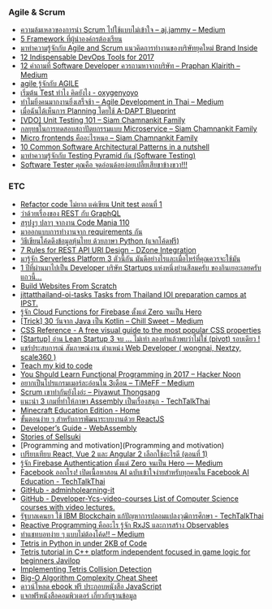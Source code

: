### Agile & Scrum
- [ความล้มเหลวของการนำ Scrum ไปใช้แบบไม่เข้าใจ – aj.jammy – Medium](https://medium.com/@aj.jammy/%E0%B8%84%E0%B8%A7%E0%B8%B2%E0%B8%A1%E0%B8%A5%E0%B9%89%E0%B8%A1%E0%B9%80%E0%B8%AB%E0%B8%A5%E0%B8%A7%E0%B8%82%E0%B8%AD%E0%B8%87%E0%B8%81%E0%B8%B2%E0%B8%A3%E0%B8%99%E0%B8%B3-scrum-%E0%B9%84%E0%B8%9B%E0%B9%83%E0%B8%8A%E0%B9%89%E0%B9%81%E0%B8%9A%E0%B8%9A%E0%B9%84%E0%B8%A1%E0%B9%88%E0%B9%80%E0%B8%82%E0%B9%89%E0%B8%B2%E0%B9%83%E0%B8%88-3abf1532bae1)
- [5 Framework ที่ผู้นำองค์กรต้องเรียน](https://www.facebook.com/thegeekceo/photos/a.227072341020969.1073741828.216291662099037/397758907285644/?type=3)
- [มาทำความรู้จักกับ Agile and Scrum แนวคิดการทำงานของบริษัทยุคใหม่ Brand Inside](https://brandinside.asia/agile-and-scrum-for-new-business/)
- [12 Indispensable DevOps Tools for 2017](https://www.tripwire.com/state-of-security/12-indispensable-devops-tools-for-2017)
- [12 คำถามที่ Software Developer ควรถามหาจากบริษัท – Praphan Klairith – Medium](https://bird-praphan.medium.com/12-%E0%B8%84%E0%B8%B3%E0%B8%96%E0%B8%B2%E0%B8%A1%E0%B8%97%E0%B8%B5%E0%B9%88-software-developer-%E0%B8%84%E0%B8%A7%E0%B8%A3%E0%B8%96%E0%B8%B2%E0%B8%A1%E0%B8%AB%E0%B8%B2%E0%B8%88%E0%B8%B2%E0%B8%81%E0%B8%9A%E0%B8%A3%E0%B8%B4%E0%B8%A9%E0%B8%B1%E0%B8%97-8b6569605781)
- [agile รู้จักกับ AGILE](https://www.youtube.com/watch?v=OJ-9Eq91WKs)
- [เริ่มต้น Test ทำไง คิดยังไง - oxygenyoyo](https://www.oxygenyoyo.com/2017/08/20/just-test-it-part-1/)
- [ทำไมยิ่งคนมากงานยิ่งเสร็จช้า – Agile Development in Thai – Medium](https://medium.com/agile-development-in-thai/-6fac0175e7f4)
- [เมื่อฉันได้เห็นการ Planning โดยใช้ A-DAPT Blueprint](https://medium.com/@chonnikantoboonlarng/%E0%B9%80%E0%B8%A1%E0%B8%B7%E0%B9%88%E0%B8%AD%E0%B8%89%E0%B8%B1%E0%B8%99%E0%B9%84%E0%B8%94%E0%B9%89%E0%B9%80%E0%B8%AB%E0%B9%87%E0%B8%99%E0%B8%81%E0%B8%B2%E0%B8%A3-planning-%E0%B9%82%E0%B8%94%E0%B8%A2%E0%B9%83%E0%B8%8A%E0%B9%89-a-dapt-blueprint-a3ae5a69c6e8)
- [[VDO] Unit Testing 101 – Siam Chamnankit Family](https://siamchamnankit.co.th/vdo-unit-testing-101-f33e1770848c)
- [กลยุทธในการทดสอบสถาปัตยกรรมแบบ Microservice – Siam Chamnankit Family](https://siamchamnankit.co.th/%E0%B8%81%E0%B8%A5%E0%B8%A2%E0%B8%B8%E0%B8%97%E0%B8%98%E0%B9%83%E0%B8%99%E0%B8%81%E0%B8%B2%E0%B8%A3%E0%B8%97%E0%B8%94%E0%B8%AA%E0%B8%AD%E0%B8%9A%E0%B8%AA%E0%B8%96%E0%B8%B2%E0%B8%9B%E0%B8%B1%E0%B8%95%E0%B8%A2%E0%B8%81%E0%B8%A3%E0%B8%A3%E0%B8%A1%E0%B9%81%E0%B8%9A%E0%B8%9A-microservice-6040e024ef9d)
- [Micro frontends คืออะไรหนอ – Siam Chamnankit Family](https://siamchamnankit.co.th/micro-frontends-%E0%B8%84%E0%B8%B7%E0%B8%AD%E0%B8%AD%E0%B8%B0%E0%B9%84%E0%B8%A3%E0%B8%AB%E0%B8%99%E0%B8%AD-b4b4bc258156)
- [10 Common Software Architectural Patterns in a nutshell](https://towardsdatascience.com/10-common-software-architectural-patterns-in-a-nutshell-a0b47a1e9013)
- [มาทำความรู้จักกับ Testing Pyramid กัน (Software Testing)](https://igokuz.com/%E0%B8%A1%E0%B8%B2%E0%B8%97%E0%B8%B3%E0%B8%84%E0%B8%A7%E0%B8%B2%E0%B8%A1%E0%B8%A3%E0%B8%B9%E0%B9%89%E0%B8%88%E0%B8%B1%E0%B8%81%E0%B8%81%E0%B8%B1%E0%B8%9A-testing-pyramid-%E0%B8%81%E0%B8%B1%E0%B8%99-software-testing-4ea625bd6d3a)
- [Software Tester คุณคือ จุดอ่อนด้อยง่อยเปลี้ยเสียขาข้างขวา!!!](https://welovebug.com/software-tester-%E0%B8%84%E0%B8%B8%E0%B8%93%E0%B8%84%E0%B8%B7%E0%B8%AD-%E0%B8%88%E0%B8%B8%E0%B8%94%E0%B8%AD%E0%B9%88%E0%B8%AD%E0%B8%99%E0%B8%94%E0%B9%89%E0%B8%AD%E0%B8%A2%E0%B8%87%E0%B9%88%E0%B8%AD%E0%B8%A2%E0%B9%80%E0%B8%9B%E0%B8%A5%E0%B8%B5%E0%B9%89%E0%B8%A2%E0%B9%80%E0%B8%AA%E0%B8%B5%E0%B8%A2%E0%B8%82%E0%B8%B2%E0%B8%82%E0%B9%89%E0%B8%B2%E0%B8%87%E0%B8%82%E0%B8%A7%E0%B8%B2-beda974c7011)


### ETC

- [Refactor code ไม่ยาก แค่เขียน Unit test ตอนที่ 1](https://www.babelcoder.com/blog/articles/refactor-code-with-unit-testing-technique-1)
- [ว่าด้วยเรื่องของ REST กับ GraphQL](http://www.somkiat.cc/rest-vs-graphql/)
- [สรุปงูๆ ปลาๆ จากงาน Code Mania 110](https://mesodiar.wordpress.com/2017/11/29/code-mania-110/)
- [มาออกแบบการทำงานจาก requirements กัน](https://medium.com/@chonnikantoboonlarng/%E0%B8%A1%E0%B8%B2%E0%B8%AD%E0%B8%AD%E0%B8%81%E0%B9%81%E0%B8%9A%E0%B8%9A%E0%B8%81%E0%B8%B2%E0%B8%A3%E0%B8%97%E0%B8%B3%E0%B8%87%E0%B8%B2%E0%B8%99%E0%B8%88%E0%B8%B2%E0%B8%81-requirements-%E0%B8%81%E0%B8%B1%E0%B8%99-9608e42df360)
- [วิธีเขียนโค้ดดึงข้อมูลหุ้นไทย ด้วยภาษา Python (แจกโค้ดฟรี)](https://www.patanasongsivilai.com/blog/stock-thai-python/)
- [7 Rules for REST API URI Design - DZone Integration](https://dzone.com/articles/7-rules-for-rest-api-uri-design-1?utm_content=buffer81c06&utm_medium=social&utm_source=facebook.com&utm_campaign=buffer)
- [มารู้จัก Serverless Platform 3 ตัวนี้กัน มันดีอย่างไรและเมื่อไหร่ที่คุณควรจะใช้มัน](https://blogs.cleverse.com/%E0%B8%A1%E0%B8%B2%E0%B8%A3%E0%B8%B9%E0%B9%89%E0%B8%88%E0%B8%B1%E0%B8%81-serverless-platform-3-%E0%B8%95%E0%B8%B1%E0%B8%A7%E0%B8%99%E0%B8%B5%E0%B9%89%E0%B8%81%E0%B8%B1%E0%B8%99-%E0%B8%A1%E0%B8%B1%E0%B8%99%E0%B8%94%E0%B8%B5%E0%B8%AD%E0%B8%A2%E0%B9%88%E0%B8%B2%E0%B8%87%E0%B9%84%E0%B8%A3%E0%B9%81%E0%B8%A5%E0%B8%B0%E0%B9%80%E0%B8%A1%E0%B8%B7%E0%B9%88%E0%B8%AD%E0%B9%84%E0%B8%AB%E0%B8%A3%E0%B9%88%E0%B8%97%E0%B8%B5%E0%B9%88%E0%B8%84%E0%B8%B8%E0%B8%93%E0%B8%84%E0%B8%A7%E0%B8%A3%E0%B8%88%E0%B8%B0%E0%B9%83%E0%B8%8A%E0%B9%89%E0%B8%A1%E0%B8%B1%E0%B8%99-3c7b4cd89996)
- [1 ปีที่ผ่านมาไปเป็น Developer บริษัท Startups แห่งหนึ่งย่านสีลมครับ ของกินเยอะเลยครับแถวนี้…](https://blog.finnomena.com/1-%E0%B8%9B%E0%B8%B5%E0%B8%97%E0%B8%B5%E0%B9%88%E0%B8%9C%E0%B9%88%E0%B8%B2%E0%B8%99%E0%B8%A1%E0%B8%B2%E0%B9%84%E0%B8%9B%E0%B9%80%E0%B8%9B%E0%B9%87%E0%B8%99-developer-%E0%B8%9A%E0%B8%A3%E0%B8%B4%E0%B8%A9%E0%B8%B1%E0%B8%97-startups-%E0%B9%81%E0%B8%AB%E0%B9%88%E0%B8%87%E0%B8%AB%E0%B8%99%E0%B8%B6%E0%B9%88%E0%B8%87%E0%B8%A2%E0%B9%88%E0%B8%B2%E0%B8%99%E0%B8%AA%E0%B8%B5%E0%B8%A5%E0%B8%A1%E0%B8%84%E0%B8%A3%E0%B8%B1%E0%B8%9A-%E0%B8%82%E0%B8%AD%E0%B8%87%E0%B8%81%E0%B8%B4%E0%B8%99%E0%B9%80%E0%B8%A2%E0%B8%AD%E0%B8%B0%E0%B9%80%E0%B8%A5%E0%B8%A2%E0%B8%84%E0%B8%A3%E0%B8%B1%E0%B8%9A%E0%B9%81%E0%B8%96%E0%B8%A7%E0%B8%99%E0%B8%B5%E0%B9%89-d77ede845129)
- [Build Websites From Scratch](https://www.codecademy.com/catalog/all#skill-paths)
- [jittatthailand-oi-tasks Tasks from Thailand IOI preparation camps at IPST.](https://github.com/jittat/thailand-oi-tasks)
- [รู้จัก Cloud Functions for Firebase ตั้งแต่ Zero จนเป็น Hero](https://medium.com/firebasethailand/%E0%B8%A3%E0%B8%B9%E0%B9%89%E0%B8%88%E0%B8%B1%E0%B8%81-cloud-functions-for-firebase-%E0%B8%95%E0%B8%B1%E0%B9%89%E0%B8%87%E0%B9%81%E0%B8%95%E0%B9%88-zero-%E0%B8%88%E0%B8%99%E0%B9%80%E0%B8%9B%E0%B9%87%E0%B8%99-hero-1c94acbb55af)
- [[Trick] 30 วันจาก Java เป็น Kotlin – Chill Sweet – Medium](https://medium.com/@chillsweet/trick-30-%E0%B8%A7%E0%B8%B1%E0%B8%99%E0%B8%88%E0%B8%B2%E0%B8%81-java-%E0%B9%80%E0%B8%9B%E0%B9%87%E0%B8%99-kotlin-507e987ed10d)
- [CSS Reference - A free visual guide to the most popular CSS properties](https://cssreference.io/)
- [[Startup] อ่าน Lean Startup 3 จบ … ไม่เท่า ลองทำแล้วพบว่าไม่ใช่ (pivot) รอบเดียว !](https://medium.com/sathittham/%E0%B8%AD%E0%B9%88%E0%B8%B2%E0%B8%99-lean-startup-3-%E0%B8%88%E0%B8%9A-%E0%B9%84%E0%B8%A1%E0%B9%88%E0%B9%80%E0%B8%97%E0%B9%88%E0%B8%B2-%E0%B8%A5%E0%B8%AD%E0%B8%87%E0%B8%97%E0%B8%B3%E0%B9%81%E0%B8%A5%E0%B9%89%E0%B8%A7%E0%B8%9E%E0%B8%9A%E0%B8%A7%E0%B9%88%E0%B8%B2%E0%B9%84%E0%B8%A1%E0%B9%88%E0%B9%83%E0%B8%8A%E0%B9%88-pivot-%E0%B8%A3%E0%B8%AD%E0%B8%9A%E0%B9%80%E0%B8%94%E0%B8%B5%E0%B8%A2%E0%B8%A7-8c53f1f0d77a)
- [แชร์ประสบการณ์ สัมภาษณ์งาน ตำแหน่ง Web Developer ( wongnai, Nextzy, scale360 )](https://medium.com/@supakorn.t/%E0%B9%81%E0%B8%8A%E0%B8%A3%E0%B9%8C%E0%B8%9B%E0%B8%A3%E0%B8%B0%E0%B8%AA%E0%B8%9A%E0%B8%81%E0%B8%B2%E0%B8%A3%E0%B8%93%E0%B9%8C-%E0%B8%AA%E0%B8%B1%E0%B8%A1%E0%B8%A0%E0%B8%B2%E0%B8%A9%E0%B8%93%E0%B9%8C%E0%B8%87%E0%B8%B2%E0%B8%99-%E0%B8%95%E0%B8%B3%E0%B9%81%E0%B8%AB%E0%B8%99%E0%B9%88%E0%B8%87-web-developer-wongnai-nextzy-scale360-e546dbc0333a)
- [Teach my kid to code](http://tmk2co.blogspot.com/)
- [You Should Learn Functional Programming in 2017 – Hacker Noon](https://hackernoon.com/you-should-learn-functional-programming-in-2017-91177148ec00)
- [อยากเป็นโปรแกรมเมอร์ละอ่อนใน 3เดือน – TiMeFF – Medium](https://timeff.medium.com/%E0%B8%AD%E0%B8%A2%E0%B8%B2%E0%B8%81%E0%B9%80%E0%B8%9B%E0%B9%87%E0%B8%99%E0%B9%82%E0%B8%9B%E0%B8%A3%E0%B9%81%E0%B8%81%E0%B8%A3%E0%B8%A1%E0%B9%80%E0%B8%A1%E0%B8%AD%E0%B8%A3%E0%B9%8C%E0%B8%A5%E0%B8%B0%E0%B8%AD%E0%B9%88%E0%B8%AD%E0%B8%99%E0%B9%83%E0%B8%99-3%E0%B9%80%E0%B8%94%E0%B8%B7%E0%B8%AD%E0%B8%99-7201b312e115)
- [Scrum เขาทำกันยังไงอ่ะ – Piyawut Thongsang](https://piyawut.com/scrum-%E0%B9%80%E0%B8%82%E0%B8%B2%E0%B8%97%E0%B8%B3%E0%B8%81%E0%B8%B1%E0%B8%99%E0%B8%A2%E0%B8%B1%E0%B8%87%E0%B9%84%E0%B8%87%E0%B8%AD%E0%B9%88%E0%B8%B0-1234bc9f4b38)
- [แนะนำ 3 เกมที่ทำให้ภาษา Assembly เป็นเรื่องสนุก - TechTalkThai](https://www.techtalkthai.com/assembly-fun-games/)
- [Minecraft Education Edition - Home](https://education.minecraft.net/en-us)
- [ขั้นตอนง่าย ๆ สำหรับการพัฒนาระบบงานด้วย ReactJS](http://www.somkiat.cc/basic-step-to-use-reactjs/)
- [Developer’s Guide - WebAssembly](https://webassembly.org/getting-started/developers-guide/)
- [Stories of Sellsuki](https://medium.com/secrets-of-sellsuki#.pggtjtfh8)
- [Programming and motivation](Programming and motivation)
- [เปรียบเทียบ React, Vue 2 และ Angular 2 เลือกใช้อะไรดี (ตอนที่ 1)](https://www.babelcoder.com/blog/articles/react-vs-vue2-angular2-1)
- [รู้จัก Firebase Authentication ตั้งแต่ Zero จนเป็น Hero — Medium](https://medium.com/firebasethailand/%E0%B8%A3%E0%B8%B9%E0%B9%89%E0%B8%88%E0%B8%B1%E0%B8%81-firebase-authentication-%E0%B8%95%E0%B8%B1%E0%B9%89%E0%B8%87%E0%B9%81%E0%B8%95%E0%B9%88-zero-%E0%B8%88%E0%B8%99%E0%B9%80%E0%B8%9B%E0%B9%87%E0%B8%99-hero-7dd5839d3588#.s6zvl9m9h)
- [Facebook ออกโรง! เปิดเนื้อหาสอน AI ฉบับเข้าใจง่ายสำหรับทุกคนใน Facebook AI Education - TechTalkThai](https://www.techtalkthai.com/facebook-ai-education/)
- [GitHub - adminholearning-it](https://github.com/adminho/learning-it/)
- [GitHub - Developer-Ycs-video-courses List of Computer Science courses with video lectures.](https://github.com/Developer-Y/cs-video-courses)
- [รัฐบาลเคนยา ใช้ IBM Blockchain แก้ปัญหาการปลอมแปลงวุฒิการศึกษา - TechTalkThai](https://www.techtalkthai.com/kenyan-government-uses-ibm-blockchain-to-stop-certification-fraud-in-academic-level/)
- [Reactive Programming คืออะไร รู้จัก RxJS และการสร้าง Observables](https://www.babelcoder.com/blog/articles/rxjs-observables)
- [ทำแชทบอทง่าย ๆ แบบไม่ต้องโค้ด!! – Medium](https://lukkiddd.com/%E0%B8%97%E0%B8%B3%E0%B9%81%E0%B8%8A%E0%B8%97%E0%B8%9A%E0%B8%AD%E0%B8%97%E0%B8%87%E0%B9%88%E0%B8%B2%E0%B8%A2-%E0%B9%86-%E0%B9%81%E0%B8%9A%E0%B8%9A%E0%B9%84%E0%B8%A1%E0%B9%88%E0%B8%95%E0%B9%89%E0%B8%AD%E0%B8%87%E0%B9%82%E0%B8%84%E0%B9%89%E0%B8%94-45cc89ffe7ca#.lm6rwq237)
- [Tetris in Python in under 2KB of Code](https://nerdparadise.com/programming/pythontetris)
- [Tetris tutorial in C++ platform independent focused in game logic for beginners Javilop](https://javilop.com/gamedev/tetris-tutorial-in-c-platform-independent-focused-in-game-logic-for-beginners/)
- [Implementing Tetris Collision Detection](https://gamedevelopment.tutsplus.com/tutorials/implementing-tetris-collision-detection--gamedev-852)
- [Big-O Algorithm Complexity Cheat Sheet](https://www.bigocheatsheet.com/)
- [ดาวน์โหลด ebook ฟรี ประกอบหนังสือ JavaScript ](https://www.patanasongsivilai.com/blog/download-ebook-free-javascript/)
- [แจกฟรีหนังสือคอมพิวเตอร์ เกี่ยวกับฐานข้อมูล](https://www.patanasongsivilai.com/blog/ebook-database/)

